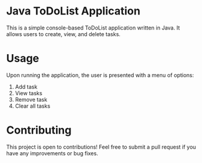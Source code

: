 # Java ToDoList Application
This is a simple console-based ToDoList application written in Java. It allows users to create, view, and delete tasks.

# Usage
Upon running the application, the user is presented with a menu of options:

1. Add task
2. View tasks
3. Remove task
4. Clear all tasks

# Contributing
This project is open to contributions! Feel free to submit a pull request if you have any improvements or bug fixes.

